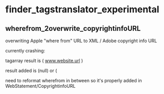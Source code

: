# finder_tagstranslator_experimental


wherefrom_2overwrite_copyrightinfoURL
-------------------------------------
overwriting  Apple "where from" URL to XML / Adobe copyright info URL


currently crashing:  

tagarray result is (  www.website.url  )


result added is (null) or ( 



 need to reformat wherefrom in between so it's properly added in WebStatement/CopyrightinfoURL
